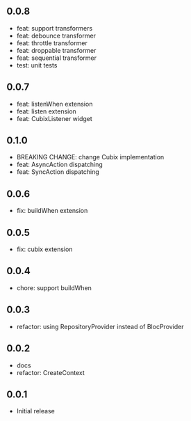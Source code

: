## 0.0.8

- feat: support transformers
- feat: debounce transformer
- feat: throttle transformer
- feat: droppable transformer
- feat: sequential transformer
- test: unit tests

## 0.0.7

- feat: listenWhen extension
- feat: listen extension
- feat: CubixListener widget

## 0.1.0

- BREAKING CHANGE: change Cubix implementation
- feat: AsyncAction dispatching
- feat: SyncAction dispatching

## 0.0.6

- fix: buildWhen extension

## 0.0.5

- fix: cubix extension

## 0.0.4

- chore: support buildWhen

## 0.0.3

- refactor: using RepositoryProvider instead of BlocProvider

## 0.0.2

- docs
- refactor: CreateContext

## 0.0.1

- Initial release
